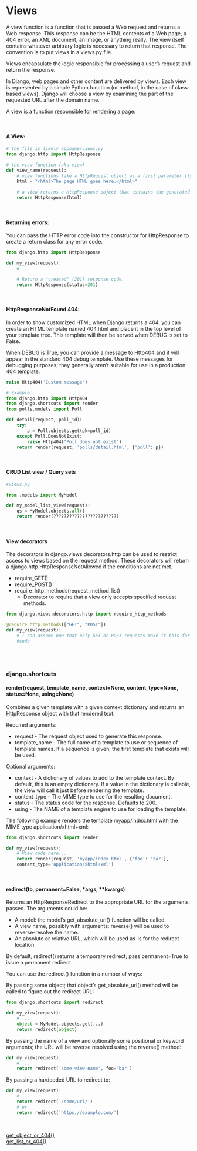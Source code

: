 # Views
A view function is a function that is passed a Web request and returns a Web response. This response can be the HTML contents of a Web page, a 404 error, an XML document, an image, or anything really. The view itself contains whatever arbitrary logic is necessary to return that response. The convention is to put views in a views.py file.

Views encapsulate the logic responsible for processing a user’s request and return the response.

In Django, web pages and other content are delivered by views. Each view is represented by a simple Python function (or method, in the case of class-based views). Django will choose a view by examining the part of the requested URL after the domain name.

A view is a function responsible for rendering a page.

<br>

#### A View:
```python
# the file is likely appname/views.py
from django.http import HttpResponse

# the view function (aka view)
def view_name(request):
    # view functions take a HttpRequest object as a first parameter (typically named request)
    html = "<html>The page HTML goes here.</html>"
    
    # a view returns a HttpResponse object that contains the generated response
    return HttpResponse(html)
```

<br>

#### Returning errors:
You can pass the HTTP error code into the constructor for HttpResponse to create a return class for any error code.
```python
from django.http import HttpResponse

def my_view(request):
    # ...

    # Return a "created" (201) response code.
    return HttpResponse(status=201)
```

<br>

#### HttpResponseNotFound 404:
In order to show customized HTML when Django returns a 404, you can create an HTML template named 404.html and place it in the top level of your template tree. This template will then be served when DEBUG is set to False.

When DEBUG is True, you can provide a message to Http404 and it will appear in the standard 404 debug template. Use these messages for debugging purposes; they generally aren’t suitable for use in a production 404 template.
```python
raise Http404('Custom message')

# Example:
from django.http import Http404
from django.shortcuts import render
from polls.models import Poll

def detail(request, poll_id):
    try:
        p = Poll.objects.get(pk=poll_id)
    except Poll.DoesNotExist:
        raise Http404("Poll does not exist")
    return render(request, 'polls/detail.html', {'poll': p})
```

<br>

#### CRUD List view / Query sets
```python
#views.py

from .models import MyModel

def my_model_list_view(request):
    qs = MyModel.objects.all()
    return render(????????????????????????)
```

<br>

#### View decorators
The decorators in django.views.decorators.http can be used to restrict access to views based on the request method. These decorators will return a django.http.HttpResponseNotAllowed if the conditions are not met.

- require_GET()
- require_POST()
- require_http_methods(request_method_list)
    - Decorator to require that a view only accepts specified request methods.
```python
from django.views.decorators.http import require_http_methods

@require_http_methods(["GET", "POST"])
def my_view(request):
    # I can assume now that only GET or POST requests make it this far
    #code
```

<br>
<br>

### django.shortcuts
#### render(request, template_name, context=None, content_type=None, status=None, using=None)
Combines a given template with a given context dictionary and returns an HttpResponse object with that rendered text.

Required arguments:
- request - The request object used to generate this response.
- template_name - The full name of a template to use or sequence of template names. If a sequence is given, the first template that exists will be used.

Optional arguments:
- context - A dictionary of values to add to the template context. By default, this is an empty dictionary. If a value in the dictionary is callable, the view will call it just before rendering the template.
- content_type - The MIME type to use for the resulting document.
- status - The status code for the response. Defaults to 200.
- using - The NAME of a template engine to use for loading the template.

The following example renders the template myapp/index.html with the MIME type application/xhtml+xml:
```python
from django.shortcuts import render

def my_view(request):
    # View code here...
    return render(request, 'myapp/index.html', {'foo': 'bar'},
    content_type='application/xhtml+xml')
```

<br>

#### redirect(to, permanent=False, \*args, \*\*kwargs)
Returns an HttpResponseRedirect to the appropriate URL for the arguments passed. The arguments could be:
- A model: the model’s get_absolute_url() function will be called.
- A view name, possibly with arguments: reverse() will be used to reverse-resolve the name.
- An absolute or relative URL, which will be used as-is for the redirect location.

By default, redirect() returns a temporary redirect; pass permanent=True to issue a permanent redirect.

You can use the redirect() function in a number of ways:

By passing some object; that object’s get_absolute_url() method will be called to figure out the redirect URL:
```python
from django.shortcuts import redirect

def my_view(request):
    # ...
    object = MyModel.objects.get(...)
    return redirect(object)
```

By passing the name of a view and optionally some positional or keyword arguments; the URL will be reverse resolved using the reverse() method:
```python
def my_view(request):
    # ...
    return redirect('some-view-name', foo='bar')
```

By passing a hardcoded URL to redirect to:
```python
def my_view(request):
    # ...
    return redirect('/some/url/')
    # or
    return redirect('https://example.com/')
```

<br>

[get_object_or_404()](https://docs.djangoproject.com/en/2.0/topics/http/shortcuts/#get-object-or-404)  
[get_list_or_404()](https://docs.djangoproject.com/en/2.0/topics/http/shortcuts/#get-list-or-404)
